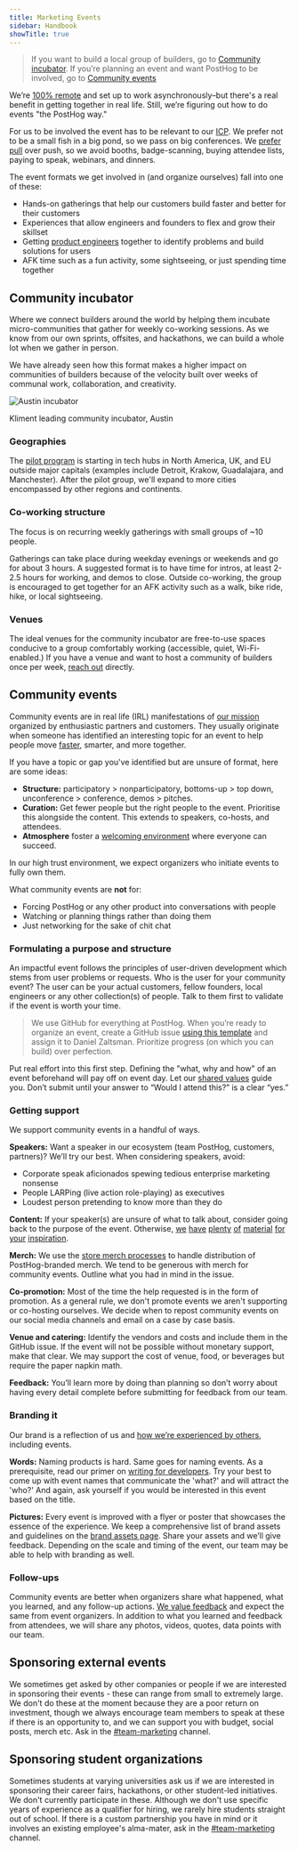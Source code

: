 ```yaml
---
title: Marketing Events
sidebar: Handbook
showTitle: true
---
```


> If you want to build a local group of builders, go to [Community incubator](#community-incubator). If you’re planning an event and want PostHog to be involved, go to [Community events](#community-events)

We’re [100% remote](/handbook/company/culture) and set up to work asynchronously–but there's a real benefit in getting together in real life. Still, we’re figuring out how to do events "the PostHog way."

For us to be involved the event has to be relevant to our [ICP](/handbook/who-we-build-for). We prefer not to be a small fish in a big pond, so we pass on big conferences. We [prefer pull](/handbook/growth/marketing#2-pull-dont-push) over push, so we avoid booths, badge-scanning, buying attendee lists, paying to speak, webinars, and dinners.

The event formats we get involved in (and organize ourselves) fall into one of these:

-   Hands-on gatherings that help our customers build faster and better for their customers
-   Experiences that allow engineers and founders to flex and grow their skillset
-   Getting [product engineers](/blog/what-is-a-product-engineer) together to identify problems and build solutions for users
-   AFK time such as a fun activity, some sightseeing, or just spending time together

## Community incubator

Where we connect builders around the world by helping them incubate micro-communities that gather for weekly co-working sessions. As we know from our own sprints, offsites, and hackathons, we can build a whole lot when we gather in person.

We have already seen how this format makes a higher impact on communities of builders because of the velocity built over weeks of communal work, collaboration, and creativity.

![Austin incubator](https://res.cloudinary.com/dmukukwp6/image/upload/Austin_community_incubator_photo_1049a2853e.png)

<Caption>Kliment leading community incubator, Austin</Caption>

### Geographies

The [pilot program](/community-incubator) is starting in tech hubs in North America, UK, and EU outside major capitals (examples include Detroit, Krakow, Guadalajara, and Manchester). After the pilot group, we'll expand to more cities encompassed by other regions and continents.

### Co-working structure

The focus is on recurring weekly gatherings with small groups of ~10 people.

Gatherings can take place during weekday evenings or weekends and go for about 3 hours. A suggested format is to have time for intros, at least 2-2.5 hours for working, and demos to close. Outside co-working, the group is encouraged to get together for an AFK activity such as a walk, bike ride, hike, or local sightseeing.

### Venues

The ideal venues for the community incubator are free-to-use spaces conducive to a group comfortably working (accessible, quiet, Wi-Fi-enabled.) If you have a venue and want to host a community of builders once per week, [reach out](mailto:daniel.z@posthog.com) directly.

## Community events

Community events are in real life (IRL) manifestations of [our mission](/handbook/why-does-posthog-exist#our-mission) organized by enthusiastic partners and customers. They usually originate when someone has identified an interesting topic for an event to help people move [faster](/newsletter/this-is-why-youre-not-shipping), smarter, and more together.

If you have a topic or gap you've identified but are unsure of format, here are some ideas:

-   **Structure:** participatory > nonparticipatory, bottoms-up > top down, unconference > conference, demos > pitches.
-   **Curation:** Get fewer people but the right people to the event. Prioritise this alongside the content. This extends to speakers, co-hosts, and attendees.
-   **Atmosphere** foster a [welcoming environment](/handbook/company/grown-ups#things-we-do-to-create-a-welcoming-environment) where everyone can succeed.

In our high trust environment, we expect organizers who initiate events to fully own them.

What community events are **not** for:

-   Forcing PostHog or any other product into conversations with people
-   Watching or planning things rather than doing them
-   Just networking for the sake of chit chat

### Formulating a purpose and structure

An impactful event follows the principles of user-driven development which stems from user problems or requests. Who is the user for your community event? The user can be your actual customers, fellow founders, local engineers or any other collection(s) of people. Talk to them first to validate if the event is worth your time.

> We use GitHub for everything at PostHog. When you’re ready to organize an event, create a GitHub issue [using this template](https://github.com/PostHog/meta/issues/new?template=event-plan.md) and assign it to Daniel Zaltsman. Prioritize progress (on which you can build) over perfection.

Put real effort into this first step. Defining the "what, why and how" of an event beforehand will pay off on event day. Let our [shared values](/handbook/values) guide you. Don’t submit until your answer to “Would I attend this?” is a clear “yes.”

### Getting support

We support community events in a handful of ways.

**Speakers:** Want a speaker in our ecosystem (team PostHog, customers, partners)? We’ll try our best. When considering speakers, avoid:

-   Corporate speak aficionados spewing tedious enterprise marketing nonsense
-   People LARPing (live action role-playing) as executives
-   Loudest person pretending to know more than they do

**Content:** If your speaker(s) are unsure of what to talk about, consider going back to the purpose of the event. Otherwise, [we](founders) [have](founders/product-market-fit-game) [plenty](handbook) [of](about) [material](https://newsletter.posthog.com/) [for](https://www.youtube.com/channel/UCn4mJ4kK5KVSvozJre645LA) [your](questions) [inspiration](docs).

**Merch:** We use the [store merch processes](/handbook/company/merch-store) to handle distribution of PostHog-branded merch. We tend to be generous with merch for community events. Outline what you had in mind in the issue.

**Co-promotion:** Most of the time the help requested is in the form of promotion. As a general rule, we don't promote events we aren't supporting or co-hosting ourselves. We decide when to repost community events on our social media channels and email on a case by case basis.

**Venue and catering:** Identify the vendors and costs and include them in the GitHub issue. If the event will not be possible without monetary support, make that clear. We may support the cost of venue, food, or beverages but require the paper napkin math.

**Feedback:** You’ll learn more by doing than planning so don’t worry about having every detail complete before submitting for feedback from our team.

### Branding it

Our brand is a reflection of us and [how we’re experienced by others](/blog/brand), including events.

**Words:** Naming products is hard. Same goes for naming events. As a prerequisite, read our primer on [writing for developers](/founders/writing-for-developers). Try your best to come up with event names that communicate the 'what?' and will attract the 'who?' And again, ask yourself if you would be interested in this event based on the title.

**Pictures:** Every event is improved with a flyer or poster that showcases the essence of the experience. We keep a comprehensive list of brand assets and guidelines on the [brand assets page](/handbook/company/brand-assets). Share your assets and we’ll give feedback. Depending on the scale and timing of the event, our team may be able to help with branding as well.

### Follow-ups

Community events are better when organizers share what happened, what you learned, and any follow-up actions. [We value feedback](/handbook/people/feedback) and expect the same from event organizers. In addition to what you learned and feedback from attendees, we will share any photos, videos, quotes, data points with our team.

## Sponsoring external events

We sometimes get asked by other companies or people if we are interested in sponsoring their events - these can range from small to extremely large. We don't do these at the moment because they are a poor return on investment, though we always encourage team members to speak at these if there is an opportunity to, and we can support you with budget, social posts, merch etc. Ask in the [#team-marketing](https://posthog.slack.com/archives/C01V9AT7DK4) channel.

## Sponsoring student organizations

Sometimes students at varying universities ask us if we are interested in sponsoring their career fairs, hackathons, or other student-led initiatives. We don't currently participate in these. Although we don't use specific years of experience as a qualifier for hiring, we rarely hire students straight out of school. If there is a custom partnership you have in mind or it involves an existing employee's alma-mater, ask in the [#team-marketing](https://posthog.slack.com/archives/C01V9AT7DK4) channel.
